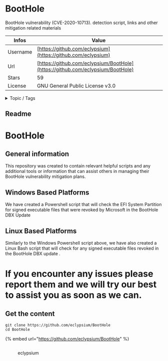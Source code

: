 # BootHole

BootHole vulnerability (CVE-2020-10713). detection script, links and other mitigation related materials

| Infos    | Value                                                              |
| -------- | -------------------------------------------------------------------|
| Username | [https://github.com/eclypsium](https://github.com/eclypsium) |
| Url      | [https://github.com/eclypsium/BootHole](https://github.com/eclypsium/BootHole)                                               |
| Stars    | 59                                                          |
| License  | GNU General Public License v3.0                                                        |

<details>

<summary>Topic / Tags</summary>



</details>

## Readme

# BootHole
## General information
This repository was created to contain relevant helpful scripts and any additional tools or information that
can assist others in managing their BootHole vulnerability mitigation plans.

## Windows Based Platforms
We have created a Powershell script that will check the EFI System Partition for signed executable files that were revoked by Microsoft in the BootHole DBX Update

## Linux Based Platforms
Similarly to the Windows Powershell script above,  we have also created a Linux Bash script that will check for any signed executable files revoked in the BootHole DBX update .


# If you encounter any issues please report them and we will try our best to assist you as soon as we can.



## Get the content

```
git clone https://github.com/eclypsium/BootHole
cd BootHole
```

{% embed url="https://github.com/eclypsium/BootHole" %}

<figure><img src="https://avatars.githubusercontent.com/u/28793771?v=4" alt=""><figcaption><p>eclypsium</p></figcaption></figure>
